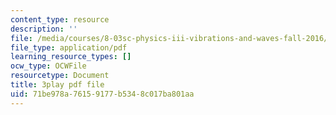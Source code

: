 ```yaml
---
content_type: resource
description: ''
file: /media/courses/8-03sc-physics-iii-vibrations-and-waves-fall-2016/71be978a76159177b5348c017ba801aa_jwh7LqjT4w0.pdf
file_type: application/pdf
learning_resource_types: []
ocw_type: OCWFile
resourcetype: Document
title: 3play pdf file
uid: 71be978a-7615-9177-b534-8c017ba801aa
---
```

